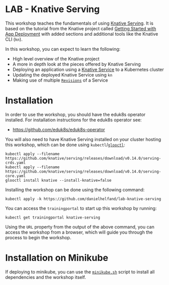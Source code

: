 LAB - Knative Serving
=====================

This workshop teaches the fundamentals of using [Knative Serving](https://knative.dev/docs/serving/). It is based on the tutorial from 
the Knative project called [Getting Started with App Deployment](https://knative.dev/docs/serving/getting-started-knative-app/) with added 
sections and additional tools like the Knative CLI (`kn`).

In this workshop, you can expect to learn the following:
* High level overview of the Knative project
* A more in depth look at the pieces offered by Knative Serving 
* Deploying an application using a [Knative Service](https://knative.dev/docs/serving/spec/knative-api-specification-1.0/#service) to a Kubernetes cluster
* Updating the deployed Knative Service using `kn`
* Making use of multiple [`Revisions`](https://knative.dev/docs/serving/spec/knative-api-specification-1.0/#revision) of a Service

Installation
============

In order to use the workshop, you should have the eduk8s operator installed. For installation instructions for the eduk8s operator see:
* https://github.com/eduk8s/eduk8s-operator

You will also need to have Knative Serving installed on your cluster hosting this workshop, which can be done using `kubectl`/[`glooctl`](https://docs.solo.io/gloo/latest/getting_started/):

```
kubectl apply --filename https://github.com/knative/serving/releases/download/v0.14.0/serving-crds.yaml
kubectl apply --filename https://github.com/knative/serving/releases/download/v0.14.0/serving-core.yaml
glooctl install knative --install-knative=false
```

Installing the workshop can be done using the following command:

```
kubectl apply -k https://github.com/danielhelfand/lab-knative-serving
```

You can access the `trainingportal` to start up this workshop by running:

```
kubectl get trainingportal knative-serving
```

Using the `URL` property from the output of the above command, you can access the workshop from a browser, which will guide you 
through the process to begin the workshop.

Installation on Minikube
========================

If deploying to minikube, you can use the [`minikube.sh`](minikube.sh) script to install all dependencies and the workshop itself.